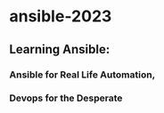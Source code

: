# ansible-2023

## Learning Ansible:

### Ansible for Real Life Automation,

### Devops for the Desperate
